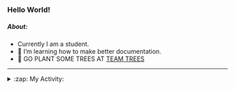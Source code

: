 ### Hello World!

##### About:
- Currently I am a student.
- 🌱 I’m learning how to make better documentation.
- 🌱 GO PLANT SOME TREES AT [TEAM TREES](https://teamtrees.org/)

---
<details>
  <summary>:zap: My Activity:</summary>
  
<!--START_SECTION:waka-->
![Code Time](http://img.shields.io/badge/Code%20Time-1%2C114%20hrs%2054%20mins-blue)

**I'm a Night 🦉** 

```text
🌞 Morning                1450 commits        ██░░░░░░░░░░░░░░░░░░░░░░░   09.38 % 
🌆 Daytime                5356 commits        █████████░░░░░░░░░░░░░░░░   34.66 % 
🌃 Evening                4420 commits        ███████░░░░░░░░░░░░░░░░░░   28.60 % 
🌙 Night                  4226 commits        ███████░░░░░░░░░░░░░░░░░░   27.35 % 
```
📅 **I'm Most Productive on Wednesday** 

```text
Monday                   2301 commits        ████░░░░░░░░░░░░░░░░░░░░░   14.89 % 
Tuesday                  1920 commits        ███░░░░░░░░░░░░░░░░░░░░░░   12.43 % 
Wednesday                3688 commits        ██████░░░░░░░░░░░░░░░░░░░   23.87 % 
Thursday                 1980 commits        ███░░░░░░░░░░░░░░░░░░░░░░   12.81 % 
Friday                   1509 commits        ██░░░░░░░░░░░░░░░░░░░░░░░   09.77 % 
Saturday                 1394 commits        ██░░░░░░░░░░░░░░░░░░░░░░░   09.02 % 
Sunday                   2660 commits        ████░░░░░░░░░░░░░░░░░░░░░   17.21 % 
```


📊 **This Week I Spent My Time On** 

```text
🔥 Editors: 
VS Code                  1 hr 23 mins        █████████████████████████   100.00 % 

🐱‍💻 Projects: 
praise                   58 mins             ██████████████████░░░░░░░   70.30 % 
recurring-call-reminder  24 mins             ███████░░░░░░░░░░░░░░░░░░   29.04 % 
CSF22                    0 secs              ░░░░░░░░░░░░░░░░░░░░░░░░░   00.64 % 
ai                       0 secs              ░░░░░░░░░░░░░░░░░░░░░░░░░   00.02 % 
```


 Last Updated on 04/05/2023 01:33:54 UTC
<!--END_SECTION:waka-->
</details>
